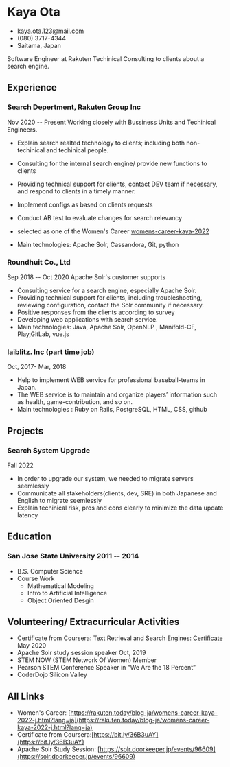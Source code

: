 <!-- The (first) h1 will be used as the <title> of the HTML page -->
# Kaya Ota

<!-- The unordered list immediately after the h1 will be formatted on a single
line. It is intended to be used for contact details -->
- <kaya.ota.123@mail.com>
- (080) 3717-4344
- Saitama, Japan

<!-- The paragraph after the h1 and ul and before the first h2 is optional. It
is intended to be used for a short summary. -->
Software Engineer at Rakuten
Techinical Consulting to clients about a search engine.

## Experience

<!-- You have to wrap the "left" and "right" half of these headings in spans by
hand -->
### <span>Search Depertment, Rakuten Group Inc </span> 
<span>Nov 2020 -- Present</span>
Working closely with Bussiness Units and Techinical Engineers. 

 - Explain search realted technology to clients; including both non-techinical and techinical people.
 - Consulting for the internal search engine/ provide new functions to clients
 - Providing technical support for clients, contact DEV team if necessary, and respond to clients in a timely manner.
- Implement configs as based on clients requests
- Conduct AB test to evaluate changes for search relevancy
- selected as one of the Women's Career [womens-career-kaya-2022](https://rakuten.today/blog-ja/womens-career-kaya-2022-j.html?lang=ja )
 
-  Main technologies: Apache Solr, Cassandora, Git, python

### <span>Roundhuit Co., Ltd</span>
  <span>Sep 2018 -- Oct 2020</span>
Apache Solr's customer supports 
 
 - Consulting service for a search engine, especially Apache Solr.
 - Providing technical support for clients, including troubleshooting, reviewing configuration, contact the Solr community if necessary.
 - Positive responses from the clients according to survey
 - Developing web applications with search service.
 -  Main technologies: Java, Apache Solr, OpenNLP , Manifold-CF, Play,GitLab, vue.js 

 ### <span>laiblitz. Inc (part time job) </span>
  <span>Oct, 2017- Mar, 2018</span>
 
 - Help to implement WEB service for professional baseball-teams in Japan.
 - The WEB service is to maintain and organize players’ information such as health, game-contribution, and so on.
 - Main technologies : Ruby on Rails, PostgreSQL, HTML, CSS, github

## Projects

### <span>Search System Upgrade</span> 
<span>Fall 2022</span>
   - In order to upgrade our system, we needed to migrate servers seemlessly
   - Communicate all stakeholders(clients, dev, SRE) in both Japanese and English to migrate seemlessly
   - Explain techinical risk, pros and cons clearly to minimize the data update latency

## Education
### <span>San Jose State University</span> <span>2011 -- 2014</span>

  - B.S. Computer Science
  - Course Work
    - Mathematical Modeling
    - Intro to Artificial Intelligence
    - Object Oriented Desgin
  

## Volunteering/ Extracurricular Activities

 - Certificate from Coursera: Text Retrieval and Search Engines: [Certificate](https://bit.ly/36B3uAY)  May 2020
 - Apache Solr study session speaker  Oct, 2019 
 - STEM NOW (STEM Network Of Women) Member 
 - Pearson STEM Conference Speaker in “We Are the 18 Percent”
 - CoderDojo Silicon Valley 

 ## All Links
 - Women's Career: [https://rakuten.today/blog-ja/womens-career-kaya-2022-j.html?lang=ja](https://rakuten.today/blog-ja/womens-career-kaya-2022-j.html?lang=ja)
 - Certificate from Coursera:[https://bit.ly/36B3uAY](https://bit.ly/36B3uAY)
 - Apache Solr Study Session: [https://solr.doorkeeper.jp/events/96609](https://solr.doorkeeper.jp/events/96609)
